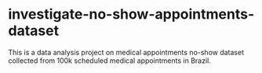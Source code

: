 # investigate-no-show-appointments-dataset
This is a data analysis project on medical appointments no-show dataset collected from 100k scheduled medical appointments in Brazil.
